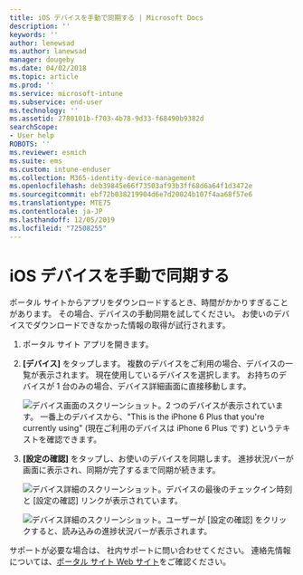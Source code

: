 ```yaml
---
title: iOS デバイスを手動で同期する | Microsoft Docs
description: ''
keywords: ''
author: lenewsad
ms.author: lanewsad
manager: dougeby
ms.date: 04/02/2018
ms.topic: article
ms.prod: ''
ms.service: microsoft-intune
ms.subservice: end-user
ms.technology: ''
ms.assetid: 2780101b-f703-4b78-9d33-f68490b9382d
searchScope:
- User help
ROBOTS: ''
ms.reviewer: esmich
ms.suite: ems
ms.custom: intune-enduser
ms.collection: M365-identity-device-management
ms.openlocfilehash: deb39845e66f73503af93b3ff68d6a64f1d3472e
ms.sourcegitcommit: ebf72b038219904d6e7d20024b107f4aa68f57e6
ms.translationtype: MTE75
ms.contentlocale: ja-JP
ms.lasthandoff: 12/05/2019
ms.locfileid: "72508255"
---
```

# <a name="sync-your-ios-device-manually"></a>iOS デバイスを手動で同期する

ポータル サイトからアプリをダウンロードするとき、時間がかかりすぎることがあります。 その場合、デバイスの手動同期を試してください。 お使いのデバイスでダウンロードできなかった情報の取得が試行されます。

1. ポータル サイト アプリを開きます。

2. **[デバイス]** をタップします。 複数のデバイスをご利用の場合、デバイスの一覧が表示されます。 現在使用しているデバイスを選択します。 お持ちのデバイスが 1 台のみの場合、デバイス詳細画面に直接移動します。

    ![デバイス画面のスクリーンショット。2 つのデバイスが表示されています。 一番上のデバイスから、"This is the iPhone 6 Plus that you're currently using" (現在ご利用のデバイスは iPhone 6 Plus です) というテキストを確認できます。](/intune-user-help/media/ios_sync_1_CP_after_1804.png)

3. **[設定の確認]** をタップし、お使いのデバイスを同期します。 進捗状況バーが画面に表示され、同期が完了するまで同期が続きます。

    ![デバイス詳細のスクリーンショット。デバイスの最後のチェックイン時刻と [設定の確認] リンクが表示されています。](/intune-user-help/media/ios_sync_2_CP_after_1804.png)  

   ![デバイス詳細のスクリーンショット。ユーザーが [設定の確認] をクリックすると、読み込みの進捗状況バーが表示されます。](/intune-user-help/media/ios_sync_3_CP-after_1804.png)

サポートが必要な場合は、 社内サポートに問い合わせてください。 連絡先情報については、[ポータル サイト Web サイト](https://go.microsoft.com/fwlink/?linkid=2010980)をご確認ください。

